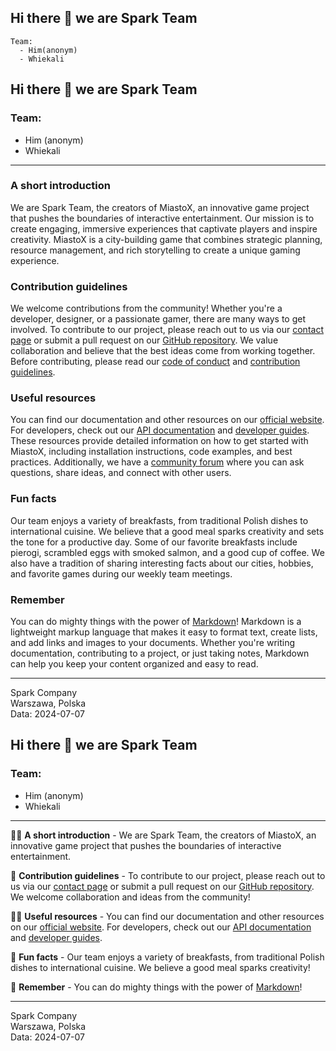 ## Hi there 👋 we are Spark Team 

    Team:
      - Him(anonym)
      - Whiekali

<!--

**Here are some ideas to get you started:**

🙋‍♀️ A short introduction - what is your organization all about?
🌈 Contribution guidelines - how can the community get involved?
👩‍💻 Useful resources - where can the community find your docs? Is there anything else the community should know?
🍿 Fun facts - what does your team eat for breakfast?
🧙 Remember, you can do mighty things with the power of [Markdown](https://docs.github.com/github/writing-on-github/getting-started-with-writing-and-formatting-on-github/basic-writing-and-formatting-syntax)
-->







## Hi there 👋 we are Spark Team 

### Team:
  - Him (anonym)
  - Whiekali

---

### A short introduction
We are Spark Team, the creators of MiastoX, an innovative game project that pushes the boundaries of interactive entertainment. Our mission is to create engaging, immersive experiences that captivate players and inspire creativity. MiastoX is a city-building game that combines strategic planning, resource management, and rich storytelling to create a unique gaming experience.

### Contribution guidelines
We welcome contributions from the community! Whether you're a developer, designer, or a passionate gamer, there are many ways to get involved. To contribute to our project, please reach out to us via our [contact page](#) or submit a pull request on our [GitHub repository](#). We value collaboration and believe that the best ideas come from working together. Before contributing, please read our [code of conduct](#) and [contribution guidelines](#).

### Useful resources
You can find our documentation and other resources on our [official website](#). For developers, check out our [API documentation](#) and [developer guides](#). These resources provide detailed information on how to get started with MiastoX, including installation instructions, code examples, and best practices. Additionally, we have a [community forum](#) where you can ask questions, share ideas, and connect with other users.

### Fun facts
Our team enjoys a variety of breakfasts, from traditional Polish dishes to international cuisine. We believe that a good meal sparks creativity and sets the tone for a productive day. Some of our favorite breakfasts include pierogi, scrambled eggs with smoked salmon, and a good cup of coffee. We also have a tradition of sharing interesting facts about our cities, hobbies, and favorite games during our weekly team meetings.

### Remember
You can do mighty things with the power of [Markdown](https://docs.github.com/github/writing-on-github/getting-started-with-writing-and-formatting-on-github/basic-writing-and-formatting-syntax)! Markdown is a lightweight markup language that makes it easy to format text, create lists, and add links and images to your documents. Whether you're writing documentation, contributing to a project, or just taking notes, Markdown can help you keep your content organized and easy to read.

---

Spark Company  
Warszawa, Polska  
Data: 2024-07-07














## Hi there 👋 we are Spark Team 

### Team:
  - Him (anonym)
  - Whiekali

---

🙋‍♀️ **A short introduction** - We are Spark Team, the creators of MiastoX, an innovative game project that pushes the boundaries of interactive entertainment.

🌈 **Contribution guidelines** - To contribute to our project, please reach out to us via our [contact page](#) or submit a pull request on our [GitHub repository](#). We welcome collaboration and ideas from the community!

👩‍💻 **Useful resources** - You can find our documentation and other resources on our [official website](#). For developers, check out our [API documentation](#) and [developer guides](#).

🍿 **Fun facts** - Our team enjoys a variety of breakfasts, from traditional Polish dishes to international cuisine. We believe a good meal sparks creativity!

🧙 **Remember** - You can do mighty things with the power of [Markdown](https://docs.github.com/github/writing-on-github/getting-started-with-writing-and-formatting-on-github/basic-writing-and-formatting-syntax)!

---

Spark Company  
Warszawa, Polska  
Data: 2024-07-07
